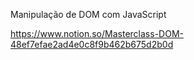 
Manipulação de DOM com JavaScript

https://www.notion.so/Masterclass-DOM-48ef7efae2ad4e0c8f9b462b675d2b0d

